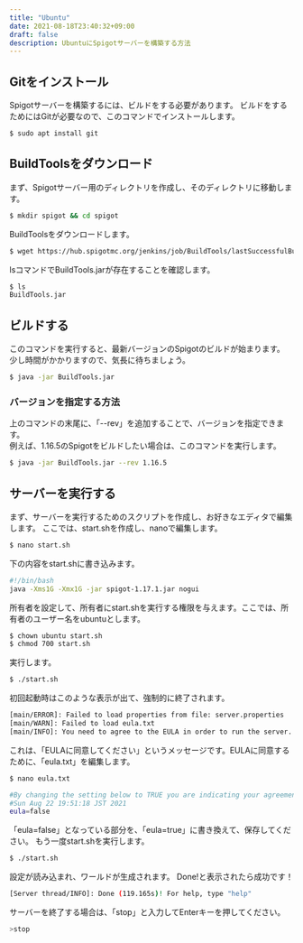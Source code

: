 ```yaml
---
title: "Ubuntu"
date: 2021-08-18T23:40:32+09:00
draft: false
description: UbuntuにSpigotサーバーを構築する方法
---
```


## Gitをインストール
Spigotサーバーを構築するには、ビルドをする必要があります。
ビルドをするためにはGitが必要なので、このコマンドでインストールします。
```bash
$ sudo apt install git
```

## BuildToolsをダウンロード
まず、Spigotサーバー用のディレクトリを作成し、そのディレクトリに移動します。  
```bash
$ mkdir spigot && cd spigot
```
BuildToolsをダウンロードします。
```bash
$ wget https://hub.spigotmc.org/jenkins/job/BuildTools/lastSuccessfulBuild/artifact/target/BuildTools.jar
```
lsコマンドでBuildTools.jarが存在することを確認します。
```bash
$ ls
BuildTools.jar
```
## ビルドする
このコマンドを実行すると、最新バージョンのSpigotのビルドが始まります。  
少し時間がかかりますので、気長に待ちましょう。
```bash
$ java -jar BuildTools.jar
```
### バージョンを指定する方法
上のコマンドの末尾に、「--rev」を追加することで、バージョンを指定できます。  
例えば、1.16.5のSpigotをビルドしたい場合は、このコマンドを実行します。
```bash
$ java -jar BuildTools.jar --rev 1.16.5
```
## サーバーを実行する
まず、サーバーを実行するためのスクリプトを作成し、お好きなエディタで編集します。 ここでは、start.shを作成し、nanoで編集します。
```bash
$ nano start.sh
```
下の内容をstart.shに書き込みます。
```bash
#!/bin/bash
java -Xms1G -Xmx1G -jar spigot-1.17.1.jar nogui
```
所有者を設定して、所有者にstart.shを実行する権限を与えます。ここでは、所有者のユーザー名をubuntuとします。
```bash
$ chown ubuntu start.sh
$ chmod 700 start.sh
```
実行します。
```bash
$ ./start.sh
```
初回起動時はこのような表示が出て、強制的に終了されます。
```bash
[main/ERROR]: Failed to load properties from file: server.properties
[main/WARN]: Failed to load eula.txt
[main/INFO]: You need to agree to the EULA in order to run the server. Go to eula.txt for more info.
```
これは、「EULAに同意してください」というメッセージです。EULAに同意するために、「eula.txt」を編集します。
```bash
$ nano eula.txt

#By changing the setting below to TRUE you are indicating your agreement to our>
#Sun Aug 22 19:51:18 JST 2021
eula=false
```
「eula=false」となっている部分を、「eula=true」に書き換えて、保存してください。
もう一度start.shを実行します。
```bash
$ ./start.sh
```
設定が読み込まれ、ワールドが生成されます。
Done!と表示されたら成功です！
```bash
[Server thread/INFO]: Done (119.165s)! For help, type "help"
```
サーバーを終了する場合は、「stop」と入力してEnterキーを押してください。
```bash
>stop
```